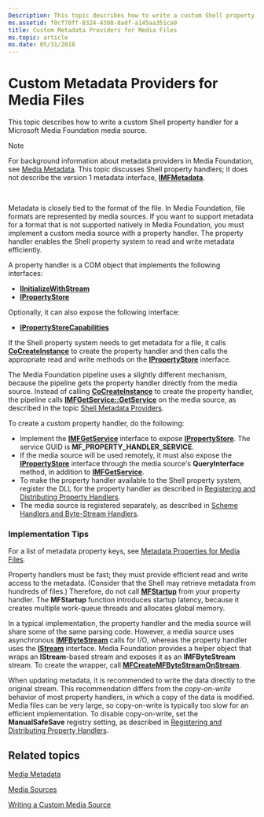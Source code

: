 ```yaml
---
Description: This topic describes how to write a custom Shell property handler for a Microsoft Media Foundation media source.
ms.assetid: f8cf70ff-8324-4308-8adf-a145aa351ca9
title: Custom Metadata Providers for Media Files
ms.topic: article
ms.date: 05/31/2018
---
```


# Custom Metadata Providers for Media Files

This topic describes how to write a custom Shell property handler for a Microsoft Media Foundation media source.

> [!Note]  
> For background information about metadata providers in Media Foundation, see [Media Metadata](media-metadata.md). This topic discusses Shell property handlers; it does not describe the version 1 metadata interface, [**IMFMetadata**](/windows/desktop/api/mfidl/nn-mfidl-imfmetadata).

 

Metadata is closely tied to the format of the file. In Media Foundation, file formats are represented by media sources. If you want to support metadata for a format that is not supported natively in Media Foundation, you must implement a custom media source with a property handler. The property handler enables the Shell property system to read and write metadata efficiently.

A property handler is a COM object that implements the following interfaces:

-   [**IInitializeWithStream**](/windows/win32/api/propsys/nn-propsys-iinitializewithstream)
-   [**IPropertyStore**](/windows/win32/api/propsys/nn-propsys-ipropertystore)

Optionally, it can also expose the following interface:

-   [**IPropertyStoreCapabilities**](/windows/win32/api/propsys/nn-propsys-ipropertystorecapabilities)

If the Shell property system needs to get metadata for a file, it calls [**CoCreateInstance**](/windows/win32/api/combaseapi/nf-combaseapi-cocreateinstance) to create the property handler and then calls the appropriate read and write methods on the [**IPropertyStore**](/windows/win32/api/propsys/nn-propsys-ipropertystore) interface.

The Media Foundation pipeline uses a slightly different mechanism, because the pipeline gets the property handler directly from the media source. Instead of calling [**CoCreateInstance**](/windows/win32/api/combaseapi/nf-combaseapi-cocreateinstance) to create the property handler, the pipeline calls [**IMFGetService::GetService**](/windows/desktop/api/mfidl/nf-mfidl-imfgetservice-getservice) on the media source, as described in the topic [Shell Metadata Providers](shell-metadata-providers.md).

To create a custom property handler, do the following:

-   Implement the [**IMFGetService**](/windows/desktop/api/mfidl/nn-mfidl-imfgetservice) interface to expose [**IPropertyStore**](/windows/win32/api/propsys/nn-propsys-ipropertystore). The service GUID is **MF\_PROPERTY\_HANDLER\_SERVICE**.
-   If the media source will be used remotely, it must also expose the [**IPropertyStore**](/windows/win32/api/propsys/nn-propsys-ipropertystore) interface through the media source's **QueryInterface** method, in addition to [**IMFGetService**](/windows/desktop/api/mfidl/nn-mfidl-imfgetservice).
-   To make the property handler available to the Shell property system, register the DLL for the property handler as described in [Registering and Distributing Property Handlers](../properties/prophand-reg-dist.md).
-   The media source is registered separately, as described in [Scheme Handlers and Byte-Stream Handlers](scheme-handlers-and-byte-stream-handlers.md).

### Implementation Tips

For a list of metadata property keys, see [Metadata Properties for Media Files](metadata-properties-for-media-files.md).

Property handlers must be fast; they must provide efficient read and write access to the metadata. (Consider that the Shell may retrieve metadata from hundreds of files.) Therefore, do not call [**MFStartup**](/windows/desktop/api/mfapi/nf-mfapi-mfstartup) from your property handler. The **MFStartup** function introduces startup latency, because it creates multiple work-queue threads and allocates global memory.

In a typical implementation, the property handler and the media source will share some of the same parsing code. However, a media source uses asynchronous [**IMFByteStream**](/windows/desktop/api/mfobjects/nn-mfobjects-imfbytestream) calls for I/O, whereas the property handler uses the [**IStream**](/windows/win32/api/objidl/nn-objidl-istream) interface. Media Foundation provides a helper object that wraps an **IStream**-based stream and exposes it as an **IMFByteStream** stream. To create the wrapper, call [**MFCreateMFByteStreamOnStream**](/windows/desktop/api/mfidl/nf-mfidl-mfcreatemfbytestreamonstream).

When updating metadata, it is recommended to write the data directly to the original stream. This recommendation differs from the *copy-on-write* behavior of most property handlers, in which a copy of the data is modified. Media files can be very large, so copy-on-write is typically too slow for an efficient implementation. To disable copy-on-write, set the **ManualSafeSave** registry setting, as described in [Registering and Distributing Property Handlers](../properties/prophand-reg-dist.md).

## Related topics

<dl> <dt>

[Media Metadata](media-metadata.md)
</dt> <dt>

[Media Sources](media-sources.md)
</dt> <dt>

[Writing a Custom Media Source](writing-a-custom-media-source.md)
</dt> </dl>

 

 